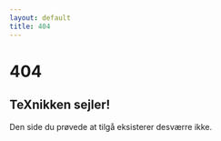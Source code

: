 ```yaml
---
layout: default
title: 404
---
```


# 404
## TeXnikken sejler!
Den side du prøvede at tilgå eksisterer desværre ikke.
